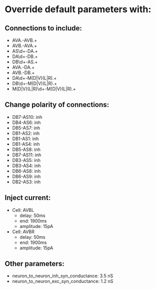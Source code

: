 # Override default parameters with:
## Connections to include:
- AVA.-AVB.+
- AVB.-AVA.+
- AS\d+-DA.+
- DA\d+-DB.+
- DB\d+-AS.+
- AVA.-DA.+
- AVB.-DB.+
- DA\d+-M(D|V)(L|R).+
- DB\d+-M(D|V)(L|R).+
- M(D|V)(L|R)\d+-M(D|V)(L|R).+

## Change polarity of connections:
- DB7-AS10: inh
- DB4-AS6: inh
- DB5-AS7: inh
- DB1-AS2: inh
- DB1-AS1: inh
- DB1-AS4: inh
- DB5-AS8: inh
- DB7-AS11: inh
- DB3-AS5: inh
- DB3-AS4: inh
- DB6-AS8: inh
- DB6-AS9: inh
- DB2-AS3: inh

## Inject current:
- Cell: AVBL
    - delay: 50ms
    - end: 1900ms
    - amplitude: 15pA
- Cell: AVBR
    - delay: 50ms
    - end: 1900ms
    - amplitude: 15pA

## Other parameters:
- neuron_to_neuron_inh_syn_conductance: 3.5 nS
- neuron_to_neuron_exc_syn_conductance: 1.2 nS


